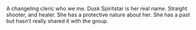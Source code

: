 A changeling cleric who we me. Dusk Spiritstar is her real name. Straight shooter, and healer. She has a protective nature about her. She has a past but hasn't really shared it with the group.